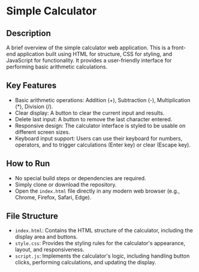 # Simple Calculator

## Description
A brief overview of the simple calculator web application. This is a front-end application built using HTML for structure, CSS for styling, and JavaScript for functionality. It provides a user-friendly interface for performing basic arithmetic calculations.

## Key Features
- Basic arithmetic operations: Addition (+), Subtraction (-), Multiplication (*), Division (/).
- Clear display: A button to clear the current input and results.
- Delete last input: A button to remove the last character entered.
- Responsive design: The calculator interface is styled to be usable on different screen sizes.
- Keyboard input support: Users can use their keyboard for numbers, operators, and to trigger calculations (Enter key) or clear (Escape key).

## How to Run
- No special build steps or dependencies are required.
- Simply clone or download the repository.
- Open the `index.html` file directly in any modern web browser (e.g., Chrome, Firefox, Safari, Edge).

## File Structure
- `index.html`: Contains the HTML structure of the calculator, including the display area and buttons.
- `style.css`: Provides the styling rules for the calculator's appearance, layout, and responsiveness.
- `script.js`: Implements the calculator's logic, including handling button clicks, performing calculations, and updating the display.
